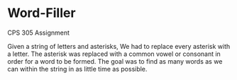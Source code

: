 # Word-Filler
CPS 305 Assignment


Given a string of letters and asterisks, We had to replace every asterisk with a letter. The asterisk was replaced with a common vowel or consonant in order for a word to be formed. The goal was to find as many words as we can within the string in as little time as possible.
